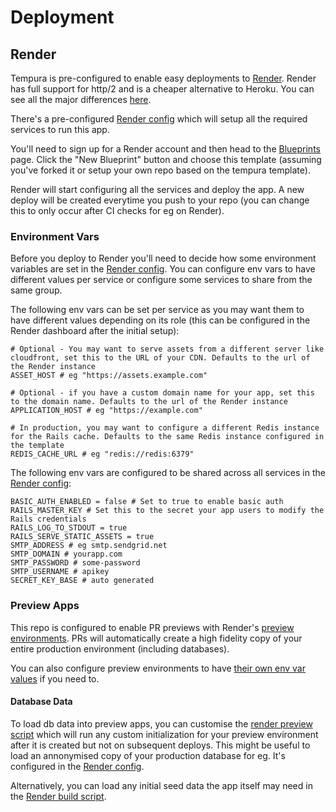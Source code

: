 # Deployment

## Render

Tempura is pre-configured to enable easy deployments to [Render](https://render.com/). Render has full support for http/2 and is a cheaper alternative to Heroku. You can see all the major differences [here](https://render.com/render-vs-heroku-comparison).

There's a pre-configured [Render config](https://github.com/darokel/tempura/blob/master/render.yml) which will setup all the required services to run this app.

You'll need to sign up for a Render account and then head to the [Blueprints](https://dashboard.render.com/blueprints) page. Click the "New Blueprint" button and choose this template (assuming you've forked it or setup your own repo based on the tempura template).

Render will start configuring all the services and deploy the app. A new deploy will be created everytime you push to your repo (you can change this to only occur after CI checks for eg on Render).

### Environment Vars

Before you deploy to Render you'll need to decide how some environment variables are set in the [Render config](https://github.com/darokel/tempura/blob/master/render.yml). You can configure env vars to have different values per service or configure some services to share from the same group.

The following env vars can be set per service as you may want them to have different values depending on its role (this can be configured in the Render dashboard after the initial setup):

```
# Optional - You may want to serve assets from a different server like cloudfront, set this to the URL of your CDN. Defaults to the url of the Render instance
ASSET_HOST # eg "https://assets.example.com"

# Optional - if you have a custom domain name for your app, set this to the domain name. Defaults to the url of the Render instance 
APPLICATION_HOST # eg "https://example.com"

# In production, you may want to configure a different Redis instance for the Rails cache. Defaults to the same Redis instance configured in the template
REDIS_CACHE_URL # eg "redis://redis:6379"
```

The following env vars are configured to be shared across all services in the [Render config](https://github.com/darokel/tempura/blob/master/render.yml#L60):

```
BASIC_AUTH_ENABLED = false # Set to true to enable basic auth
RAILS_MASTER_KEY # Set this to the secret your app users to modify the Rails credentials
RAILS_LOG_TO_STDOUT = true
RAILS_SERVE_STATIC_ASSETS = true
SMTP_ADDRESS # eg smtp.sendgrid.net
SMTP_DOMAIN # yourapp.com
SMTP_PASSWORD # some-password
SMTP_USERNAME # apikey
SECRET_KEY_BASE # auto generated
```

### Preview Apps

This repo is configured to enable PR previews with Render's [preview environments](https://render.com/docs/preview-environments). PRs will automatically create a high fidelity copy of your entire production environment (including databases).

You can also configure preview environments to have [their own env var values](https://render.com/docs/preview-environments) if you need to.

#### Database Data

To load db data into preview apps, you can customise the [render preview script](https://github.com/darokel/tempura/blob/master/bin/render-preview.sh) which will run any custom initialization for your preview environment after it is created but not on subsequent deploys. This might be useful to load an annonymised copy of your production database for eg. It's configured in the [Render config](https://github.com/darokel/tempura/blob/master/render.yml#L13).

Alternatively, you can load any initial seed data the app itself may need in the [Render build script](https://github.com/darokel/tempura/blob/master/bin/render-build.sh).